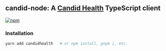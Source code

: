 ## candid-node: A [Candid Health](https://joincandidhealth.com) TypeScript client

[![npm](https://img.shields.io/npm/v/candidhealth)](https://www.npmjs.com/package/candidhealth)

### Installation

```bash
yarn add candidhealth   # or npm install, pnpm i, etc.
```
